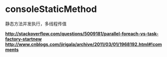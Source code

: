 # consoleStaticMethod
静态方法并发执行，多线程传值

**http://stackoverflow.com/questions/5009181/parallel-foreach-vs-task-factory-startnew**
**http://www.cnblogs.com/jirigala/archive/2011/03/01/1968192.html#!comments**

